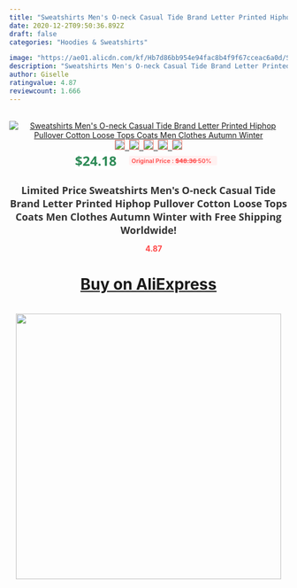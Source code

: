 ```yaml
---
title: "Sweatshirts Men's O-neck Casual Tide Brand Letter Printed Hiphop Pullover Cotton Loose Tops Coats Men Clothes Autumn Winter"
date: 2020-12-2T09:50:36.892Z
draft: false
categories: "Hoodies & Sweatshirts"

image: "https://ae01.alicdn.com/kf/Hb7d86bb954e94fac8b4f9f67cceac6a0d/Sweatshirts-Men-s-O-neck-Casual-Tide-Brand-Letter-Printed-Hiphop-Pullover-Cotton-Loose-Tops-Coats.jpg"
description: "Sweatshirts Men's O-neck Casual Tide Brand Letter Printed Hiphop Pullover Cotton Loose Tops Coats Men Clothes Autumn Winter"
author: Giselle
ratingvalue: 4.87
reviewcount: 1.666
---
```

<br>
<div style="text-align: center;">
<a href="https://s.click.aliexpress.com/e/_AW7CYl" target="_blank" rel="nofollow noopener noreferrer"><img alt="Sweatshirts Men's O-neck Casual Tide Brand Letter Printed Hiphop Pullover Cotton Loose Tops Coats Men Clothes Autumn Winter" class="magnifier-image" src="https://ae01.alicdn.com/kf/Hb7d86bb954e94fac8b4f9f67cceac6a0d/Sweatshirts-Men-s-O-neck-Casual-Tide-Brand-Letter-Printed-Hiphop-Pullover-Cotton-Loose-Tops-Coats.jpg_640x640.jpg">
<br>
<img style="border:1px solid salmon" src="https://ae01.alicdn.com/kf/Hb7d86bb954e94fac8b4f9f67cceac6a0d/Sweatshirts-Men-s-O-neck-Casual-Tide-Brand-Letter-Printed-Hiphop-Pullover-Cotton-Loose-Tops-Coats.jpg_120x120.jpg">&nbsp;&nbsp;<img style="border:1px solid salmon" src="https://ae01.alicdn.com/kf/H3cb91b30f1bc44cca554ee56fc27d38c8/Sweatshirts-Men-s-O-neck-Casual-Tide-Brand-Letter-Printed-Hiphop-Pullover-Cotton-Loose-Tops-Coats.jpg_120x120.jpg">&nbsp;&nbsp;<img style="border:1px solid salmon" src="https://ae01.alicdn.com/kf/H9f97ffec9d50405dab0f894d20b2a63b6/Sweatshirts-Men-s-O-neck-Casual-Tide-Brand-Letter-Printed-Hiphop-Pullover-Cotton-Loose-Tops-Coats.jpg_120x120.jpg">&nbsp;&nbsp;<img style="border:1px solid salmon" src="https://ae01.alicdn.com/kf/Ha5022b434dd443c9ba4ea7be78226755b/Sweatshirts-Men-s-O-neck-Casual-Tide-Brand-Letter-Printed-Hiphop-Pullover-Cotton-Loose-Tops-Coats.jpg_120x120.jpg">&nbsp;&nbsp;<img style="border:1px solid salmon" src="https://ae01.alicdn.com/kf/H52cc12c23ffc4f4da81cc5952ae8990ct/Sweatshirts-Men-s-O-neck-Casual-Tide-Brand-Letter-Printed-Hiphop-Pullover-Cotton-Loose-Tops-Coats.jpg_120x120.jpg"></a></div><br0>
<div style="text-align: center;"><span style="background-color: white; border: 0px; box-sizing: border-box; color: seagreen; display: inline-block; font-family: &quot;open sans&quot; , &quot;arial&quot; , &quot;helvetica&quot; , sans-serif , &quot;heiti&quot;; font-size: 24px; font-stretch: inherit; font-weight: 700; line-height: inherit; margin: 0px 10px 0px 0px; padding: 0px; vertical-align: middle;">$24.18 </span>
<span style="background: rgb(255 , 241 , 241); border-radius: 3px; border: 0px; box-sizing: border-box; color: #ff4747; display: inline-block; font-family: inherit; font-size: 12px; font-stretch: inherit; font-style: inherit; font-variant: inherit; font-weight: 600; line-height: inherit; margin: 0px; padding: 2px 5px; transform: scale(0.9); vertical-align: middle;">Original Price : <b style="text-decoration: line-through;">$48.36 </b> 50%&nbsp;&nbsp;</span></div>
<h1 style="color: #333333; display: inline-block; font-family: &quot;open sans&quot; , &quot;arial&quot; , &quot;helvetica&quot; , sans-serif , &quot;heiti&quot;; font-size: 18px; font-stretch: inherit; font-weight: 700; text-align: center;">Limited Price Sweatshirts Men's O-neck Casual Tide Brand Letter Printed Hiphop Pullover Cotton Loose Tops Coats Men Clothes Autumn Winter with Free Shipping Worldwide!</h1>
<div style="color: #ff4747; text-align: center;">
<img src="https://4.bp.blogspot.com/-M0ZcTcb-5uY/XleCXlxnR4I/AAAAAAAAAEc/OrjgMkXV1oMQFaCRZj5HQwOCBcu3w1FegCPcBGAYYCw/s1600/star.png" style="height: 15px;">&nbsp;<b>4.87</b></div>
<div class="button_cont" align="center"><a class="buynow_a" href="https://s.click.aliexpress.com/e/_AW7CYl" target="_blank" rel="nofollow noopener noreferrer"><H1>Buy on AliExpress</H1></a></div><br>
<div class="separator" style="clear: both; text-align: center;">
<img src="https://lh3.googleusercontent.com/-pTy5HemUv9M/XlePHvY0dAI/AAAAAAAAAE4/0nX5iRUoIWY8eMW9Dpxeirr157OZliDIgCLcBGAsYHQ/s1600/badge.gif" width="480">
</div>
